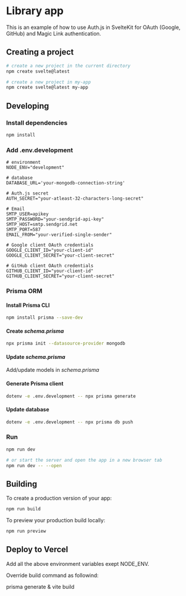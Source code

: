 # Library app

This is an example of how to use Auth.js in SvelteKit for OAuth (Google, GitHub) and Magic Link authentication.

## Creating a project

```bash
# create a new project in the current directory
npm create svelte@latest

# create a new project in my-app
npm create svelte@latest my-app
```

## Developing

### Install dependencies

```bash
npm install
```

### Add .env.development

```
# environment
NODE_ENV="development"

# database
DATABASE_URL='your-mongodb-connection-string'

# Auth.js secret
AUTH_SECRET="your-atleast-32-characters-long-secret"

# Email
SMTP_USER=apikey
SMTP_PASSWORD="your-sendgrid-api-key"
SMTP_HOST=smtp.sendgrid.net
SMTP_PORT=587
EMAIL_FROM="your-verified-single-sender"

# Google client OAuth credentials
GOOGLE_CLIENT_ID="your-client-id"
GOOGLE_CLIENT_SECRET="your-client-secret"

# GitHub client OAuth credentials
GITHUB_CLIENT_ID="your-client-id"
GITHUB_CLIENT_SECRET="your-client-secret"
```

### Prisma ORM

#### Install Prisma CLI

```bash
npm install prisma --save-dev
```
#### Create *schema.prisma*

```bash
npx prisma init --datasource-provider mongodb
```

#### Update *schema.prisma*

Add/update models in *schema.prisma*

#### Generate Prisma client

```bash
dotenv -e .env.development -- npx prisma generate
```

#### Update database 

```bash
dotenv -e .env.development -- npx prisma db push
```

### Run

```bash
npm run dev

# or start the server and open the app in a new browser tab
npm run dev -- --open
```

## Building

To create a production version of your app:

```bash
npm run build
```

To preview your production build locally:

```bash
npm run preview
```

## Deploy to Vercel

Add all the above environment variables exept NODE_ENV.

Override build command as followind:

prisma generate & vite build